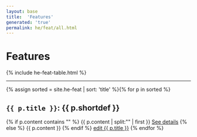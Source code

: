 ```yaml
---
layout: base
title:  'Features'
generated: 'true'
permalink: he/feat/all.html
---
```


# Features

{% include he-feat-table.html %}

----------

{% assign sorted = site.he-feat | sort: 'title' %}{% for p in sorted %}
<a id="al-he-feat/{{ p.title }}" class="al-dest"/>
<h2><code>{{ p.title }}</code>: {{ p.shortdef }}</h2>
{% if p.content contains "<!--details-->" %}    
{{ p.content | split:"<!--details-->" | first }}
<a href="{{ p.title }}" class="al-doc">See details</a>
{% else %}
{{ p.content }}
{% endif %}
<a href="{{ site.git_edit }}/{% if p.collection %}{{ p.relative_path }}{% else %}{{ p.path }}{% endif %}" target="#">edit {{ p.title }}</a>
{% endfor %}
